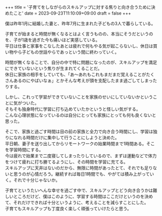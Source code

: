 +++
title = '子育てをしながらのスキルアップに対する焦りと向き合うために決めたこと'
date = 2023-09-23T11:10:09+09:00
draft = false
+++

僕は昨年1月に結婚した妻と、昨年7月に生まれた子どもの3人で暮らしている。

子育てが始まると時間が無くなるとはよく言うものの、本当にそうだというのを、子が1歳を過ぎた今も痛いほど実感している。  
平日は仕事と家事をこなしたあとは疲れで何もやる気が起こらないし、休日は買い物やら子どもの世話やらであっという間に終わっていく。

時間が無くなることで、自分の中で特に問題になったのが、スキルアップを満足にできていないという焦りが生まれてくることだ。  
休日に家族の相手をしていても、「あ〜あれもこれもまだまだ覚えることがたくさんあるのにやばいなぁ」とかそんな考えが頭を支配したまま過ごしてしまったりする。

しかし、これって学習ができていないことを家族のせいにしていないかということに気がついた。  
そもそも独身時代に学習に打ち込めていたかというと怪しい気がする。  
こんな心理状態になっているのは自分にとっても家族にとっても何も良くないと思った。

そこで、家族と過ごす時間は目の前の家族と全力で向き合う時間にし、学習は独りになれる時間だけに集中して行うことにしようと決めた。  
平日朝、妻子を送り出してからリモートワークの始業時間まで1時間ある。そこを学習時間にする。  
今は疲れで始業まで二度寝してしまったりしているので、まずは運動などで体力をつけて疲れに打ち勝てるようにし、その時間を学習に充てる。  
スキルアップに天井はないのだから、無限に時間があったとて、それでも足りないと思うのが心情だろう。継続すれば毎日1時間でも、やがては積み上がっていく。それで十分じゃないか。

子育てというたいへんな幸せを過ごす中で、スキルアップとどう向き合うかは難しいところだけど、僕はこのように、学習する時間はここだけというのを決めて、それだけできれば十分というように、考えることを減らすことにした。  
子育てもスキルアップも丁度良く楽しく頑張っていけたらと思う。
